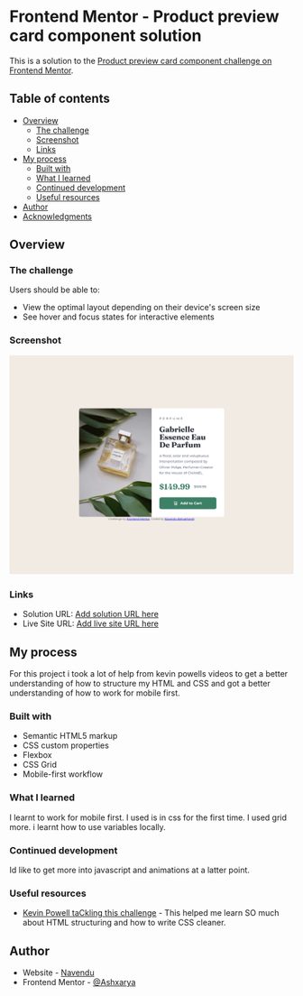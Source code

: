 # Frontend Mentor - Product preview card component solution

This is a solution to the [Product preview card component challenge on Frontend Mentor](https://www.frontendmentor.io/challenges/product-preview-card-component-GO7UmttRfa). 

## Table of contents

- [Overview](#overview)
  - [The challenge](#the-challenge)
  - [Screenshot](#screenshot)
  - [Links](#links)
- [My process](#my-process)
  - [Built with](#built-with)
  - [What I learned](#what-i-learned)
  - [Continued development](#continued-development)
  - [Useful resources](#useful-resources)
- [Author](#author)
- [Acknowledgments](#acknowledgments)

## Overview

### The challenge

Users should be able to:

- View the optimal layout depending on their device's screen size
- See hover and focus states for interactive elements

### Screenshot

![](./screenshot.png)

### Links

- Solution URL: [Add solution URL here](https://github.com/Ashxarya/product-preview-card-component-main)
- Live Site URL: [Add live site URL here](https://product-preview-card-ashxarya.netlify.app/)

## My process

For this project i took a lot of help from kevin powells videos to get a better understanding of how to structure my HTML and CSS and got a better understanding of how to work for mobile first.

### Built with

- Semantic HTML5 markup
- CSS custom properties
- Flexbox
- CSS Grid
- Mobile-first workflow

### What I learned

I learnt to work for mobile first.
I used is in css for the first time.
I used grid more.
i learnt how to use variables locally.

### Continued development

Id like to get more into javascript and animations at a latter point.

### Useful resources

- [Kevin Powell taCkling this challenge](https://www.youtube.com/watch?v=B2WL6KkqhLQ) - This helped me learn SO much about HTML structuring and how to write CSS cleaner.
## Author

- Website - [Navendu](https://github.com/Ashxarya?tab=repositories)
- Frontend Mentor - [@Ashxarya](https://www.frontendmentor.io/profile/Ashxarya)

